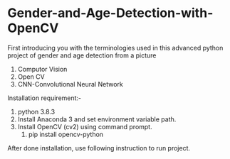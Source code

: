# Gender-and-Age-Detection-with-OpenCV

First introducing you with the terminologies used in this advanced python project of gender and age detection from a picture
1) Computor Vision 
2) Open CV
3) CNN-Convolutional Neural Network

Installation requirement:- 
1) python 3.8.3
2) Install Anaconda 3 and set environment variable path.
3) Install OpenCV (cv2) using command prompt.
   1.	pip install opencv-python
  
After done installation, use following instruction to run project.

